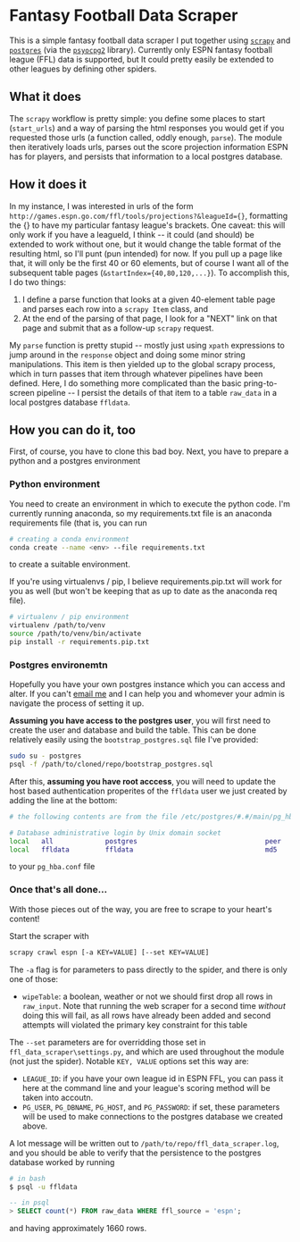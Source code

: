 # Fantasy Football Data Scraper

This is a simple fantasy football data scraper I put together using [`scrapy`](http://scrapy.org/) and [`postgres`](http://www.postgresql.org/) (via the [`psyocpg2`](http://initd.org/psycopg/) library). Currently only ESPN fantasy football league (FFL) data is supported, but It could pretty easily be extended to other leagues by defining other spiders.


## What it does

The `scrapy` workflow is pretty simple: you define some places to start (`start_urls`) and a way of parsing the html responses you would get if you requested those urls (a function called, oddly enough, `parse`). The module then iteratively loads urls, parses out the score projection information ESPN has for players, and persists that information to a local postgres database.


## How it does it

In my instance, I was interested in urls of the form `http://games.espn.go.com/ffl/tools/projections?&leagueId={}`, formatting the {} to have my particular fantasy league's brackets. One caveat: this will only work if you have a leagueId, I think -- it could (and should) be extended to work without one, but it would change the table format of the resulting html, so I'll punt (pun intended) for now. If you pull up a page like that, it will only be the first 40 or 60 elements, but of course I want all of the subsequent table pages (`&startIndex={40,80,120,...}`). To accomplish this, I do two things:

1. I define a parse function that looks at a given 40-element table page and parses each row into a `scrapy Item` class, and
2. At the end of the parsing of that page, I look for a "NEXT" link on that page and submit that as a follow-up `scrapy` request.

My `parse` function is pretty stupid -- mostly just using `xpath` expressions to jump around in the `response` object and doing some minor string manipulations. This item is then yielded up to the global scrapy process, which in turn passes that item through whatever pipelines have been defined. Here, I do something more complicated than the basic pring-to-screen pipeline -- I persist the details of that item to a table `raw_data` in a local postgres database `ffldata`.


## How you can do it, too

First, of course, you have to clone this bad boy. Next, you have to prepare a python and a postgres environment


### Python environment

You need to create an environment in which to execute the python code. I'm currently running anaconda, so my requirements.txt file is an anaconda requirements file (that is, you can run

```bash
# creating a conda environment
conda create --name <env> --file requirements.txt
```

to create a suitable environment.

If you're using virtualenvs / pip, I believe requirements.pip.txt will work for you as well (but won't be keeping that as up to date as the anaconda req file).
```bash
# virtualenv / pip environment
virtualenv /path/to/venv
source /path/to/venv/bin/activate
pip install -r requirements.pip.txt
```


### Postgres environemtn

Hopefully you have your own postgres instance which you can access and alter. If you can't [email me](mailto:r.zach.lamberty@gmail.com) and I can help you and whomever your admin is navigate the process of setting it up.

**Assuming you have access to the postgres user**, you will first need to create the user and database and build the table. This can be done relatively easily using the `bootstrap_postgres.sql` file I've provided:
```bash
sudo su - postgres
psql -f /path/to/cloned/repo/bootstrap_postgres.sql
```

After this, **assuming you have root acccess**, you will need to update the host based authentication properites of the `ffldata` user we just created by adding the line at the bottom:
```bash
# the following contents are from the file /etc/postgres/#.#/main/pg_hba.conf

# Database administrative login by Unix domain socket
local   all             postgres                                peer
local   ffldata         ffldata                                 md5
```
to your `pg_hba.conf` file


### Once that's all done...

With those pieces out of the way, you are free to scrape to your heart's content!

Start the scraper with
```bash
scrapy crawl espn [-a KEY=VALUE] [--set KEY=VALUE]
```

The `-a` flag is for parameters to pass directly to the spider, and there is only one of those:

+ `wipeTable`: a boolean, weather or not we should first drop all rows in `raw_input`. Note that running the web scraper for a second time *without* doing this
will fail, as all rows have already been added and second attempts will violated the primary key constraint for this table

The `--set` parameters are for overridding those set in `ffl_data_scraper\settings.py`, and which are used throughout the module (not just the spider). Notable `KEY, VALUE` options set this way are:

+ `LEAGUE_ID`: if you have your own league id in ESPN FFL, you can pass it here at the command line and your league's scoring method will be taken into accoutn.
+ `PG_USER`, `PG_DBNAME`, `PG_HOST`, and `PG_PASSWORD`: if set, these parameters will be used to make connections to the postgres database we created above.

A lot message will be written out to `/path/to/repo/ffl_data_scraper.log`, and you should be able to verify that the persistence to the postgres database worked by running

```bash
# in bash
$ psql -u ffldata
```
```sql
-- in psql
> SELECT count(*) FROM raw_data WHERE ffl_source = 'espn';
```

and having approximately 1660 rows.
